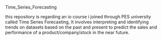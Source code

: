 Time_Series_Forecasting

this repository is regarding an io course i joined through PES university called Time Series Forecasting,
It involves interpreting and identifying trends on datasets based on the past and present 
to predict the sales and performance of a product/company/stock in the near future.
